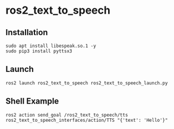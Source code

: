 # ros2_text_to_speech

## Installation
```shell
sudo apt install libespeak.so.1 -y
sudo pip3 install pyttsx3
```

## Launch
```shell
ros2 launch ros2_text_to_speech ros2_text_to_speech_launch.py
```

## Shell Example
```shell
ros2 action send_goal /ros2_text_to_speech/tts ros2_text_to_speech_interfaces/action/TTS "{'text': 'Hello'}"
```
